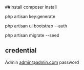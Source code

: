 ##install
composer install

php artisan key:generate

php artisan ui bootstrap --auth

php artisan migrate --seed 

## credential
Admin
admin@admin.com
password